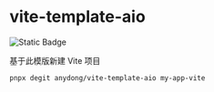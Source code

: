 # vite-template-aio

![Static Badge](https://img.shields.io/badge/Checked_with-Biome-60a5fa?style=flat&logo=biome)

基于此模版新建 Vite 项目

```bash
pnpx degit anydong/vite-template-aio my-app-vite
```
